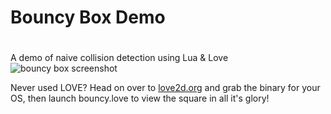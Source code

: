 # Bouncy Box Demo
# 
A demo of naive collision detection using Lua & Love
![bouncy box screenshot](http://i.imgur.com/uwEJ4iz.png)

Never used LOVE? Head on over to [love2d.org](http://love2d.org) and
grab the binary for your OS, then launch bouncy.love to view the square
in all it's glory!
